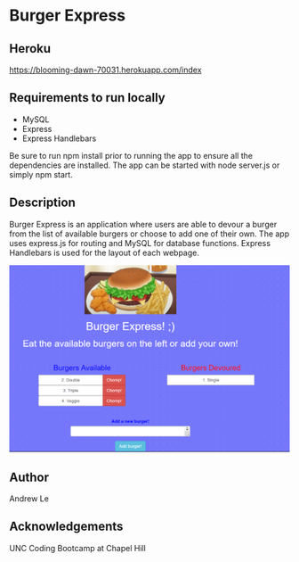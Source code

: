 # Burger Express

## Heroku
https://blooming-dawn-70031.herokuapp.com/index

## Requirements to run locally

* MySQL
* Express
* Express Handlebars

Be sure to run npm install prior to running the app to ensure all the dependencies are installed. The app can be started with node server.js or simply npm start.


## Description

Burger Express is an application where users are able to devour a burger from the list of available burgers or choose to add one of their own. The app uses express.js for routing and MySQL for database functions. Express Handlebars is used for the layout of each webpage.

![screenshot of app](./public/assets/img/Capture.PNG)


## Author
Andrew Le


## Acknowledgements
UNC Coding Bootcamp at Chapel Hill
